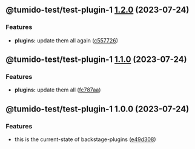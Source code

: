 ## @tumido-test/test-plugin-1 [1.2.0](https://github.com/tumido/test-npm-publish-migration-2/compare/@tumido-test/test-plugin-1@1.1.0...@tumido-test/test-plugin-1@1.2.0) (2023-07-24)


### Features

* **plugins:** update them all again ([c557726](https://github.com/tumido/test-npm-publish-migration-2/commit/c557726d5b75cf345fcf50f45e6a6281a2909f5a))

## @tumido-test/test-plugin-1 [1.1.0](https://github.com/tumido/test-npm-publish-migration-2/compare/@tumido-test/test-plugin-1@1.0.0...@tumido-test/test-plugin-1@1.1.0) (2023-07-24)


### Features

* **plugins:** update them all ([fc787aa](https://github.com/tumido/test-npm-publish-migration-2/commit/fc787aa160288a524e2bb06d5c1ab3c72f8e0774))

## @tumido-test/test-plugin-1 1.0.0 (2023-07-24)


### Features

* this is the current-state of backstage-plugins ([e49d308](https://github.com/tumido/test-npm-publish-migration-2/commit/e49d30830fa11898df24d879c21c82fd624df7ba))
